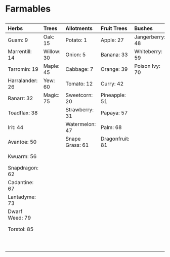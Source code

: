 # Farmables

## 

| Herbs | Trees | Allotments | Fruit Trees | Bushes | Misc |
| :--- | :--- | :--- | :--- | :--- | :--- |
| Guam: 9 | Oak: 15 | Potato: 1 | Apple: 27 | Jangerberry: 48 | Seaweed: 23 |
| Marrentill: 14 | Willow: 30 | Onion: 5 | Banana: 33 | Whiteberry: 59 | Limpwurt: 26 |
| Tarromin: 19 | Maple: 45 | Cabbage: 7 | Orange: 39 | Poison Ivy: 70 | Teak: 35 |
| Harralander: 26 | Yew: 60 | Tomato: 12 | Curry: 42 |  | Grape: 36 |
| Ranarr: 32 | Magic: 75 | Sweetcorn: 20 | Pineapple: 51 |  | Mushroom: 53 |
| Toadflax: 38 |  | Strawberry: 31 | Papaya: 57 |  | Mahogany: 55 |
| Irit: 44 |  | Watermelon: 47 | Palm: 68 |  | Cactus: 55 |
| Avantoe: 50 |  | Snape Grass: 61 | Dragonfruit: 81 |  | Belladonna: 63 |
| Kwuarm: 56 |  |  |  |  | Potato Cactus: 64 |
| Snapdragon: 62 |  |  |  |  | Hespori: 65 |
| Cadantine: 67 |  |  |  |  | Calquat: 72 |
| Lantadyme: 73 |  |  |  |  | Crystal Tree: 74 |
| Dwarf Weed: 79 |  |  |  |  | Spirit Tree: 83 |
| Torstol: 85 |  |  |  |  | Celastrus: 85 |
|  |  |  |  |  | Redwood: 90 |

